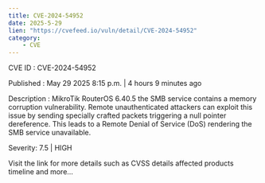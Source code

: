 ```yaml
---
title: CVE-2024-54952
date: 2025-5-29
lien: "https://cvefeed.io/vuln/detail/CVE-2024-54952"
category:
    - CVE
---
```


CVE ID : CVE-2024-54952

Published :  May 29
2025
8:15 p.m. | 4 hours
9 minutes ago

Description : MikroTik RouterOS 6.40.5
the SMB service contains a memory corruption vulnerability. Remote
unauthenticated attackers can exploit this issue by sending specially crafted packets
triggering a null pointer dereference. This leads to a Remote Denial of Service (DoS)
rendering the SMB service unavailable.

Severity: 7.5 | HIGH

Visit the link for more details
such as CVSS details
affected products
timeline
and more...
